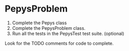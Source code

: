 # PepysProblem

1. Complete the Pepys class
2. Complete the PepysProblem class.
3. Run all the tests in the PepysTest test suite. (optional)

Look for the TODO comments for code to complete.
